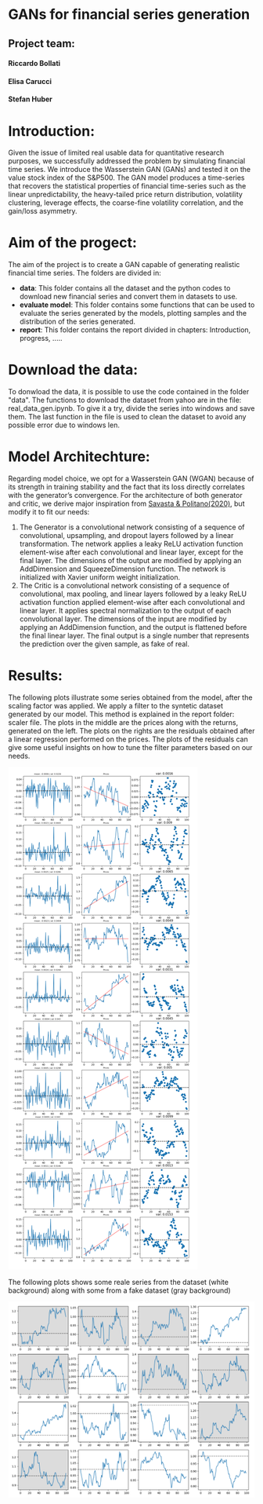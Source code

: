 # GANs for financial series generation
<h2>Project team:</h2>

<h4>Riccardo Bollati</h4>

<h4>Elisa Carucci</h4>

<h4>Stefan Huber</h4>

# Introduction:
Given the issue of limited real usable data for quantitative research purposes, we successfully addressed the problem by simulating financial time series. We introduce the Wasserstein GAN (GANs) and tested it on the value stock index of the S&P500. The GAN model produces a time-series that recovers the statistical properties of financial time-series such as the linear unpredictability, the heavy-tailed price return distribution, volatility clustering, leverage effects, the coarse-fine volatility correlation, and the gain/loss asymmetry. 

# Aim of the progect:

The aim of the project is to create a GAN capable of generating realistic financial time series. The folders are divided in:

- **data**: This folder contains all the dataset and the python codes to download new financial series and convert them in datasets to use.
- **evaluate model**: This folder contains some functions that can be used to evaluate the series generated by the models, plotting samples and the distribution of the series generated.
- **report**: This folder contains the report divided in chapters: Introduction, progress, .....

# Download the data:

To donwload the data, it is possible to use the code contained in the folder "data". The functions to download the dataset from yahoo are in the file:  real_data_gen.ipynb. To give it a try, divide the series into windows and save them. The last function in the file is used to clean the dataset to avoid any possible error due to windows len.

# Model Architechture:

Regarding model choice, we opt for a Wasserstein GAN (WGAN) because of its strength in training stability and the fact that its loss directly correlates with the generator’s convergence. For the architecture of both generator and critic, we derive major inspiration from [Savasta & Politano(2020)](https://towardsdatascience.com/generating-synthetic-financial-time-series-with-wgans-e03596eb7185), but modify it to fit our needs:

1. The Generator is a convolutional network consisting of a sequence of convolutional, upsampling, and dropout layers followed by a linear transformation. The network applies a leaky ReLU activation function element-wise after each convolutional and linear layer, except for the final layer. The dimensions of the output are modified by applying an AddDimension and SqueezeDimension function. The network is initialized with Xavier uniform weight initialization.
2. The Critic is a convolutional network consisting of a sequence of convolutional, max pooling, and linear layers followed by a leaky ReLU activation function applied element-wise after each convolutional and linear layer. It applies spectral normalization to the output of each convolutional layer. The dimensions of the input are modified by applying an AddDimension function, and the output is flattened before the final linear layer. The final output is a single number that represents the prediction over the given sample, as fake of real.


# Results:
The following plots illustrate some series obtained from the model, after the scaling factor was applied. We apply a filter to the syntetic dataset generated by our model. This method is explained in the report folder: scaler file. The plots in the middle are the prices along with the returns, generated on the left. The plots on the rights are the residuals obtained after a linear regression performed on the prices. The plots of the residuals can give some useful insights on how to tune the filter parameters based on our needs.

![syntetic series](results/results_plot_README.png)

The following plots shows some reale series from the dataset (white background) along with some from a fake dataset (gray background)

![series comparison](results/series_comparison_README.png)
